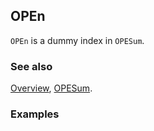 ## OPEn

`OPEn` is a dummy index in `OPESum`.

### See also

[Overview](Extra/FeynCalc.md), [OPESum](OPESum.md).

### Examples